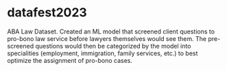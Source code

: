 # datafest2023
ABA Law Dataset. Created an ML model that screened client questions to pro-bono law service before lawyers themselves would see them. The pre-screened questions would then be categorized by the model into specialities (employment, immigration, family services, etc.) to best optimize the assignment of pro-bono cases. 
